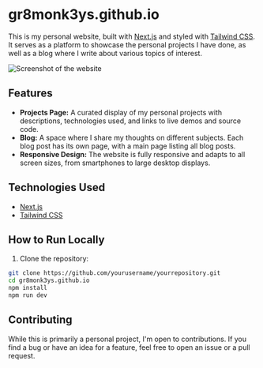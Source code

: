 # gr8monk3ys.github.io

This is my personal website, built with [Next.js](https://nextjs.org/) and styled with [Tailwind CSS](https://tailwindcss.com/). It serves as a platform to showcase the personal projects I have done, as well as a blog where I write about various topics of interest.

![Screenshot of the website](./public/screenshot.png)

## Features

- **Projects Page:** A curated display of my personal projects with descriptions, technologies used, and links to live demos and source code.
- **Blog:** A space where I share my thoughts on different subjects. Each blog post has its own page, with a main page listing all blog posts.
- **Responsive Design:** The website is fully responsive and adapts to all screen sizes, from smartphones to large desktop displays.

## Technologies Used

- [Next.js](https://nextjs.org/)
- [Tailwind CSS](https://tailwindcss.com/)

## How to Run Locally

1. Clone the repository:

```bash
git clone https://github.com/yourusername/yourrepository.git
cd gr8monk3ys.github.io
npm install
npm run dev
```

## Contributing
While this is primarily a personal project, I'm open to contributions. If you find a bug or have an idea for a feature, feel free to open an issue or a pull request.

